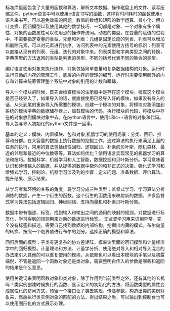 标准库里面包含了大量的函数和算法，解析文本数据、操作磁盘上的文件、读写压缩文件、python语言中可以使用c语言书写的函数，这样将时间耗时的函数使用c语言来书写，可以避免效率的问题。数值的数组和矩阵的数学运算、最小化、傅立叶变换、回归模型以及使用其他的数学技巧、一切都是对象、一个对象有多个属性、对象的函数属性可以使用点的操作符访问。动态的类型，在变量的赋值的过程中，不需要指定变量的类型、元组和列表：元组是固定长度的列表、列表可以增加和删除元素，可以对元素进行排序。访问列表中的元素使用方括号的标识；列表可以直接从现有的列表、元组、迭代的对象中来。列表类型和字典类型之间的转换，字典类型的方法返回的类型是列表的类型、不同的括号代表不同的集合的类型。

编程语言使用对象来执行操作，对象包括简单变量和复杂数据结构的对象。运行时进行自动的内存的管理工作，底层的内存的管理的细节，运行时需要使用额外的内存和计算来统筹管理整个系统中对象的引用的计数和跟踪，

导入一个模块的时候，首先会检查模块的注册器中是存在这个模块，检查这个模块是否已经导入了，如果导入的话，就直接使用已经导入好的模块，如果没有导入的话，从头到尾的重新导入所需要的模块。创建一个模块的对象，将模块对象添加到系统的模块字典的数据储存器上，加载模块的代码，执行模块的代码，将模块中存在的对象放到模块对象中去。在python语言中，使用c和c++语言的对象和代码。导入包与导入初始化的python文件是一回事。

基本的定义：模块、内置模块、包和对象,机器学习的使用场景：分类、回归、推荐和分群。在大容量的数据上执行数据的挖掘工作，通过算法的执行来满足上面的任务的执行，常用的算法包括线性回归、逻辑回归、朴素的贝叶斯、随机森林、最近的邻居和最近的中位数等等。算法如何优化？使用语言实现常见的机器学习的算法和技巧。数据科学、机器学习和人工智能，数据挖掘和贝叶斯分析。学习意味着认识和读懂输入的数据，并从提供的数据中额外的和非正式的决策。强化式学习和增强式学习，控制论。机器学习涉及到的步骤：定义问题、准备数据、评价算法、提升结果、展示结果。

从学习者和环境的关系的角度，将学习分成三种类型：监督式学习、学习算法分析训练的数据，产生一个衍生的函数，这个衍生的函数用来映射新的数据。许多监督式学习算法包括逻辑回归、神经网络、支持向量机和朴素贝叶斯分类。

数据中带有描述、标签，找到输入和输出之间的通用的映射的规则。对数据进行标签化，学习得到的规则用来对新的数据进行标签。 无监督学习用来识别异常。完全没有标签和描述，需要自己找到数据的内部结构，挖掘出内藏的模式。布尔向量的转换、按照一个临界值进行布尔的划分。选择正确的模型和算法，

回归后面的模型：子类有更复杂的协方差矩阵，概率论里面的回归模型和计量经济学中的回归模型。计量理论和方法、计量学分析、使用绝对导入和相对导入混合的办法来引入其他的可以重复使用的模块，从依赖也可以看出本模块的手笔以及初露端倪，不管是返回一个函数对象还是类对象，需要整明白传入的参数是哪些和返回的结果是什么意思。

使用关键词来表明函数对象和类对象，除了作用到当前类型之外，还有其他的玄机吗？类实例创建时候执行的函数、显示定义的初始化的方法、将函数类型的属性变成属性化的访问方式，预留一个接口让子类去实现，传递参数，构造出类的实例对象来，然后执行类实例对象的匹配的方法。得出结果之后，可以输出到控制台也可以使用图形化的方式展示处理。


